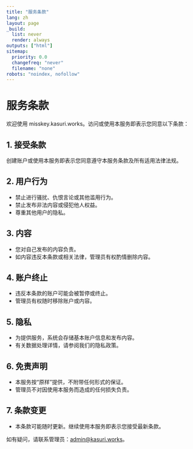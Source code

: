 ```yaml
---
title: "服务条款"
lang: zh
layout: page
_build:
  list: never
  render: always
outputs: ["html"]
sitemap:
  priority: 0.0
  changefreq: "never"
  filename: "none"
robots: "noindex, nofollow"
---
```


# 服务条款

欢迎使用 misskey.kasuri.works。访问或使用本服务即表示您同意以下条款：

## 1. 接受条款

创建账户或使用本服务即表示您同意遵守本服务条款及所有适用法律法规。

## 2. 用户行为

- 禁止进行骚扰、仇恨言论或其他滥用行为。
- 禁止发布非法内容或侵犯他人权益。
- 尊重其他用户的隐私。

## 3. 内容

- 您对自己发布的内容负责。
- 如内容违反本条款或相关法律，管理员有权酌情删除内容。

## 4. 账户终止

- 违反本条款的账户可能会被暂停或终止。
- 管理员有权随时移除账户或内容。

## 5. 隐私

- 为提供服务，系统会存储基本账户信息和发布内容。
- 有关数据处理详情，请参阅我们的隐私政策。

## 6. 免责声明

- 本服务按“原样”提供，不附带任何形式的保证。
- 管理员不对因使用本服务而造成的任何损失负责。

## 7. 条款变更

- 本条款可能随时更新。继续使用本服务即表示您接受最新条款。

如有疑问，请联系管理员：admin@kasuri.works。
